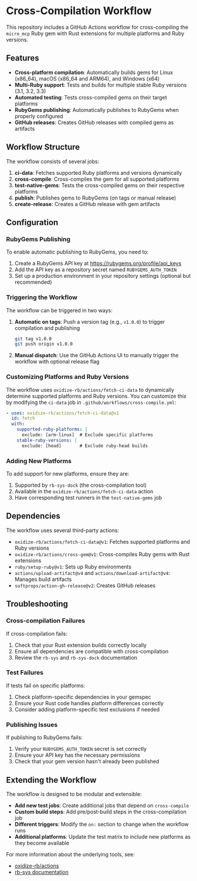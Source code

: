 # Cross-Compilation Workflow

This repository includes a GitHub Actions workflow for cross-compiling the `micro_mcp` Ruby gem with Rust extensions for multiple platforms and Ruby versions.

## Features

- **Cross-platform compilation**: Automatically builds gems for Linux (x86_64), macOS (x86_64 and ARM64), and Windows (x64)
- **Multi-Ruby support**: Tests and builds for multiple stable Ruby versions (3.1, 3.2, 3.3)
- **Automated testing**: Tests cross-compiled gems on their target platforms
- **RubyGems publishing**: Automatically publishes to RubyGems when properly configured
- **GitHub releases**: Creates GitHub releases with compiled gems as artifacts

## Workflow Structure

The workflow consists of several jobs:

1. **ci-data**: Fetches supported Ruby platforms and versions dynamically
2. **cross-compile**: Cross-compiles the gem for all supported platforms
3. **test-native-gems**: Tests the cross-compiled gems on their respective platforms
4. **publish**: Publishes gems to RubyGems (on tags or manual release)
5. **create-release**: Creates a GitHub release with gem artifacts

## Configuration

### RubyGems Publishing

To enable automatic publishing to RubyGems, you need to:

1. Create a RubyGems API key at https://rubygems.org/profile/api_keys
2. Add the API key as a repository secret named `RUBYGEMS_AUTH_TOKEN`
3. Set up a production environment in your repository settings (optional but recommended)

### Triggering the Workflow

The workflow can be triggered in two ways:

1. **Automatic on tags**: Push a version tag (e.g., `v1.0.0`) to trigger compilation and publishing
   ```bash
   git tag v1.0.0
   git push origin v1.0.0
   ```

2. **Manual dispatch**: Use the GitHub Actions UI to manually trigger the workflow with optional release flag

### Customizing Platforms and Ruby Versions

The workflow uses `oxidize-rb/actions/fetch-ci-data` to dynamically determine supported platforms and Ruby versions. You can customize this by modifying the `ci-data` job in `.github/workflows/cross-compile.yml`:

```yaml
- uses: oxidize-rb/actions/fetch-ci-data@v1
  id: fetch
  with:
    supported-ruby-platforms: |
      exclude: [arm-linux]  # Exclude specific platforms
    stable-ruby-versions: |
      exclude: [head]       # Exclude ruby-head builds
```

### Adding New Platforms

To add support for new platforms, ensure they are:
1. Supported by `rb-sys-dock` (the cross-compilation tool)
2. Available in the `oxidize-rb/actions/fetch-ci-data` action
3. Have corresponding test runners in the `test-native-gems` job

## Dependencies

The workflow uses several third-party actions:

- `oxidize-rb/actions/fetch-ci-data@v1`: Fetches supported platforms and Ruby versions
- `oxidize-rb/actions/cross-gem@v1`: Cross-compiles Ruby gems with Rust extensions
- `ruby/setup-ruby@v1`: Sets up Ruby environments
- `actions/upload-artifact@v4` and `actions/download-artifact@v4`: Manages build artifacts
- `softprops/action-gh-release@v2`: Creates GitHub releases

## Troubleshooting

### Cross-compilation Failures

If cross-compilation fails:
1. Check that your Rust extension builds correctly locally
2. Ensure all dependencies are compatible with cross-compilation
3. Review the `rb-sys` and `rb-sys-dock` documentation

### Test Failures

If tests fail on specific platforms:
1. Check platform-specific dependencies in your gemspec
2. Ensure your Rust code handles platform differences correctly
3. Consider adding platform-specific test exclusions if needed

### Publishing Issues

If publishing to RubyGems fails:
1. Verify your `RUBYGEMS_AUTH_TOKEN` secret is set correctly
2. Ensure your API key has the necessary permissions
3. Check that your gem version hasn't already been published

## Extending the Workflow

The workflow is designed to be modular and extensible:

- **Add new test jobs**: Create additional jobs that depend on `cross-compile`
- **Custom build steps**: Add pre/post-build steps in the cross-compilation job
- **Different triggers**: Modify the `on:` section to change when the workflow runs
- **Additional platforms**: Update the test matrix to include new platforms as they become available

For more information about the underlying tools, see:
- [oxidize-rb/actions](https://github.com/oxidize-rb/actions)
- [rb-sys documentation](https://github.com/oxidize-rb/rb-sys)